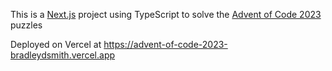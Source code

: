 This is a [Next.js](https://nextjs.org/) project using TypeScript to solve the [Advent of Code 2023](https://adventofcode.com/2023) puzzles

Deployed on Vercel at https://advent-of-code-2023-bradleydsmith.vercel.app
